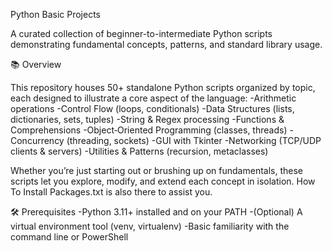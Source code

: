 Python Basic Projects

A curated collection of beginner-to-intermediate Python scripts demonstrating fundamental concepts, patterns, and standard library usage.

📚 Overview

This repository houses 50+ standalone Python scripts organized by topic, each designed to illustrate a core aspect of the language:
-Arithmetic operations
-Control Flow (loops, conditionals)
-Data Structures (lists, dictionaries, sets, tuples)
-String & Regex processing
-Functions & Comprehensions
-Object‑Oriented Programming (classes, threads)
-Concurrency (threading, sockets)
-GUI with Tkinter
-Networking (TCP/UDP clients & servers)
-Utilities & Patterns (recursion, metaclasses)

Whether you’re just starting out or brushing up on fundamentals, these scripts let you explore, modify, and extend each concept in isolation.
How To Install Packages.txt is also there to assist you.

🛠️ Prerequisites
-Python 3.11+ installed and on your PATH
-(Optional) A virtual environment tool (venv, virtualenv)
-Basic familiarity with the command line or PowerShell
